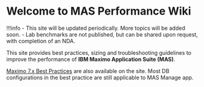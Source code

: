 # Welcome to MAS Performance Wiki

!!!info
    - This site will be updated periodically. More topics will be added soon.
    - Lab benchmarks are not published, but can be shared upon request, with completion of an NDA.

This site provides best practices, sizing and troubleshooting guidelines to improve the performance of **IBM Maximo Application Suite (MAS)**. 

[Maximo 7.x Best Practices](./maximo-7/bestpractice.md) are also available on the site.  Most DB configurations in the best practice are still applicable to MAS Manage app. 

